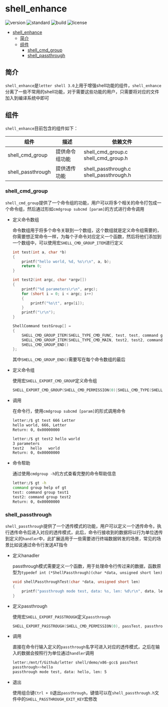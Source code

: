 # shell_enhance

![version](https://img.shields.io/badge/version-1.0.0-brightgreen.svg)
![standard](https://img.shields.io/badge/standard-c99-brightgreen.svg)
![build](https://img.shields.io/badge/build-2020.10.18-brightgreen.svg)
![license](https://img.shields.io/badge/license-MIT-brightgreen.svg)

- [shell_enhance](#shell_enhance)
  - [简介](#简介)
  - [组件](#组件)
    - [shell_cmd_group](#shell_cmd_group)
    - [shell_passthrough](#shell_passthrough)

## 简介

`shell_enhance`是`letter shell 3.0`上用于增强shell功能的组件，`shell_enhance`分离了一些不常用的shell功能，对于需要这些功能的用户，只需要将对应的文件加入到编译系统中即可

## 组件

`shell_enhance`目前包含的组件如下：

| 组件              | 描述           | 依赖文件                                |
| ----------------- | -------------- | --------------------------------------- |
| shell_cmd_group   | 提供命令组功能 | shell_cmd_group.c shell_cmd_group.h     |
| shell_passthrough | 提供透传功能   | shell_passthrough.c shell_passthrough.h |

### shell_cmd_group

`shell_cmd_group`提供了一个命令组的功能，用户可以将多个相关的命令打包成一个命令组，然后通过形如`cmdgroup subcmd [param]`的方式进行命令调用

- 定义命令数组

    命令数组用于将多个命令关联到一个数组，这个数组就是定义命令组需要的，你需要想正常命令一样，为每个子命令对应定义一个函数，然后将他们添加到一个数组中，可以使用宏`SHELL_CMD_GROUP_ITEM`进行定义

    ```c
    int test(int a, char *b)
    {
        printf("hello world, %d, %s\r\n", a, b);
        return 0;
    }

    int test2(int argc, char *argv[])
    {
        printf("%d parameters\r\n", argc);
        for (short i = 0; i < argc; i++)
        {
            printf("%s\t", argv[i]);
        }
        printf("\r\n");
    }

    ShellCommand testGroup[] =
    {
        SHELL_CMD_GROUP_ITEM(SHELL_TYPE_CMD_FUNC, test, test, command group test1),
        SHELL_CMD_GROUP_ITEM(SHELL_TYPE_CMD_MAIN, test2, test2, command group test2),
        SHELL_CMD_GROUP_END()
    };
    ```

    其中`SHELL_CMD_GROUP_END()`需要写在每个命令数组的最后

- 定义命令组

    使用宏`SHELL_EXPORT_CMD_GROUP`定义命令组

    ```c
    SHELL_EXPORT_CMD_GROUP(SHELL_CMD_PERMISSION(0)|SHELL_CMD_TYPE(SHELL_TYPE_CMD_MAIN), gt, testGroup, command group test);
    ```

- 调用

    在命令行，使用`cmdgroup subcmd [param]`的形式调用命令

    ```sh
    letter:/$ gt test 666 Letter
    hello world, 666, Letter
    Return: 0, 0x00000000

    letter:/$ gt test2 hello world
    3 parameters
    test2   hello   world
    Return: 0, 0x00000000
    ```

- 命令帮助

    通过使用`cmdgroup -h`的方式查看完整的命令帮助信息

    ```sh
    letter:/$ gt -h
    command group help of gt
    test: command group test1
    test2: command group test2
    Return: 0, 0x00000000
    ```

### shell_passthrough

`shell_passthrough`提供了一个透传模式的功能，用户可以定义一个透传命令，执行透传命令后进入对应的透传模式，此后，命令行接收到的数据将以行为单位透传到定义的`handler`中，此扩展适用于一些需要进行终端数据转发的场景，常见的场景比如说通过命令行发送AT指令

- 定义hanadler

    passthrough模式需要定义一个函数，用于处理命令行传过来的数据，函数原型为`typedef int (*ShellPassthrough)(char *data, unsigned short len)`

    ```C
    void shellPassthroughTest(char *data, unsigned short len)
    {
        printf("passthrough mode test, data: %s, len: %d\r\n", data, len);
    }
    ```

- 定义passthrough

    使用宏`SHELL_EXPORT_PASSTROUGH`定义`passthrough`

    ```C
    SHELL_EXPORT_PASSTROUGH(SHELL_CMD_PERMISSION(0), passTest, passthrough>>, shellPassthroughTest, passthrough mode test);
    ```

- 调用

    直接在命令行输入定义的`passthrough`名字可进入对应的透传模式，之后在输入的数据会按照行为单位通过`handler`调用

    ```sh
    letter:/mnt/f/Github/letter shell/demo/x86-gcc$ passTest
    passthrough>>hello
    passthrough mode test, data: hello, len: 5
    ```

- 退出

    使用组合键`Ctrl + D`退出`passthrough`，键值可以在`shell_passthrough.h`文件中的`SHELL_PASSTHROUGH_EXIT_KEY`宏修改
